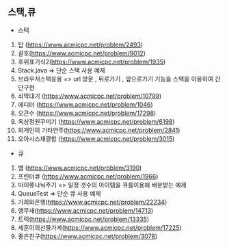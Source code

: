 

## 스택,큐

- 스택

1. 탑 (https://www.acmicpc.net/problem/2493)
2. 괄호(https://www.acmicpc.net/problem/9012)
3. 후위표기식2(https://www.acmicpc.net/problem/1935)
4. Stack.java => 단순 스택 사용 예제
5. 브라우저스택응용 => url 방문 , 뒤로가기 , 앞으로가기 기능을 스택을 이용하여 간단구현
6. 쇠막대기 (https://www.acmicpc.net/problem/10799)
7. 에디터 (https://www.acmicpc.net/problem/1046)
8. 오큰수 (https://www.acmicpc.net/problem/17298)
9. 옥상정원꾸미기 (https://www.acmicpc.net/problem/6198)
10. 외계인의 기타연주(https://www.acmicpc.net/problem/2841)
11. 오아시스재결합 (https://www.acmicpc.net/problem/3015)

- 큐
1. 뱀 (https://www.acmicpc.net/problem/3190)
2. 프린터큐 (https://www.acmicpc.net/problem/1966)
3. 마이쮸나눠주기 => 일정 갯수의 아이템을 큐를이용해 배분받는 예제
4. QueueTest => 단순 큐 사용 예제
5. 가희와은행(https://www.acmicpc.net/problem/22234)
6. 앵무새(https://www.acmicpc.net/problem/14713)
7. 트럭(https://www.acmicpc.net/problem/13335)
8. 세훈이의선물가게(https://www.acmicpc.net/problem/17225)
9. 좋은친구(https://www.acmicpc.net/problem/3078)
